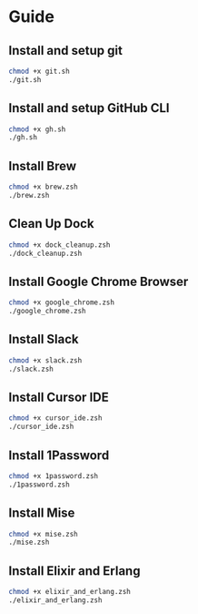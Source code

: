# Guide
## Install and setup git
```zsh
chmod +x git.sh
./git.sh
```

## Install and setup GitHub CLI
```zsh
chmod +x gh.sh
./gh.sh
```

## Install Brew
```zsh
chmod +x brew.zsh
./brew.zsh
```

## Clean Up Dock
```zsh
chmod +x dock_cleanup.zsh
./dock_cleanup.zsh
```

## Install Google Chrome Browser
```zsh
chmod +x google_chrome.zsh
./google_chrome.zsh
```

## Install Slack
```zsh
chmod +x slack.zsh
./slack.zsh
```

## Install Cursor IDE
```zsh
chmod +x cursor_ide.zsh
./cursor_ide.zsh
```

## Install 1Password
```zsh
chmod +x 1password.zsh
./1password.zsh
```

## Install Mise
```zsh
chmod +x mise.zsh
./mise.zsh
```

## Install Elixir and Erlang
```zsh
chmod +x elixir_and_erlang.zsh
./elixir_and_erlang.zsh
```
